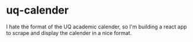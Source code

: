 # uq-calender
I hate the format of the UQ academic calender, so I'm building a react app to scrape and display the calender in a nice format.
